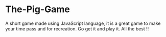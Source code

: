 # The-Pig-Game
A short game made using JavaScript language, it is a great game to make your time pass and for recreation.
Go get it and play it.
All the best !!
